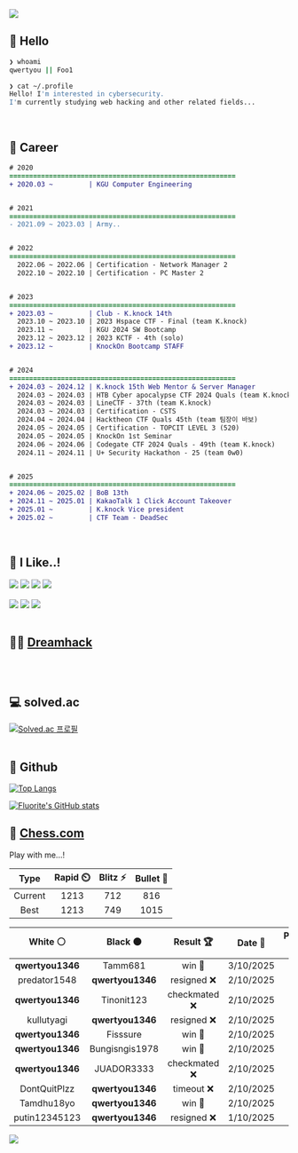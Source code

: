 <div align=left>
  <img src="https://capsule-render.vercel.app/api?type=waving&height=300&color=00f0e0&text=•⩊•" />
<br>

## 👋 Hello
```zsh
❯ whoami
qwertyou || Foo1

❯ cat ~/.profile
Hello! I'm interested in cybersecurity.
I'm currently studying web hacking and other related fields...
```
<br>
  
## 🌱 Career
```diff
# 2020
=========================================================
+ 2020.03 ~         | KGU Computer Engineering


# 2021
=========================================================
- 2021.09 ~ 2023.03 | Army..


# 2022
=========================================================
  2022.06 ~ 2022.06 | Certification - Network Manager 2
  2022.10 ~ 2022.10 | Certification - PC Master 2


# 2023
=========================================================
+ 2023.03 ~         | Club - K.knock 14th
  2023.10 ~ 2023.10 | 2023 Hspace CTF - Final (team K.knock)
  2023.11 ~         | KGU 2024 SW Bootcamp
  2023.12 ~ 2023.12 | 2023 KCTF - 4th (solo)
+ 2023.12 ~         | KnockOn Bootcamp STAFF


# 2024
=========================================================
+ 2024.03 ~ 2024.12 | K.knock 15th Web Mentor & Server Manager
  2024.03 ~ 2024.03 | HTB Cyber apocalypse CTF 2024 Quals (team K.knock)
  2024.03 ~ 2024.03 | LineCTF - 37th (team K.knock)
  2024.03 ~ 2024.03 | Certification - CSTS
  2024.04 ~ 2024.04 | Hacktheon CTF Quals 45th (team 팀장이 바보)
  2024.05 ~ 2024.05 | Certification - TOPCIT LEVEL 3 (520)
  2024.05 ~ 2024.05 | KnockOn 1st Seminar
  2024.06 ~ 2024.06 | Codegate CTF 2024 Quals - 49th (team K.knock)
  2024.11 ~ 2024.11 | U+ Security Hackathon - 25 (team 0w0)


# 2025
=========================================================
+ 2024.06 ~ 2025.02 | BoB 13th
+ 2024.11 ~ 2025.01 | KakaoTalk 1 Click Account Takeover
+ 2025.01 ~         | K.knock Vice president
+ 2025.02 ~         | CTF Team - DeadSec
```
<br>

## 🔨 I Like..!
<img src="https://img.shields.io/badge/Java-ED8B00?style=for-the-badge&logo=openjdk&logoColor=white">
<img src="https://img.shields.io/badge/python-3776AB?style=for-the-badge&logo=python&logoColor=white">
<img src="https://img.shields.io/badge/PHP-777BB4?style=for-the-badge&logo=php&logoColor=white">
<img src="https://img.shields.io/badge/Node.js-43853D?style=for-the-badge&logo=node.js&logoColor=white">
<br><br>
<img src="https://img.shields.io/badge/linux-FCC624?style=for-the-badge&logo=linux&logoColor=black"> 
<img src="https://img.shields.io/badge/docker-%230db7ed.svg?style=for-the-badge&logo=docker&logoColor=white">
<img src="https://img.shields.io/badge/GIT-E44C30?style=for-the-badge&logo=git&logoColor=white">
<br><br>

## 👨‍💻 [Dreamhack](https://dreamhack.io/users/40186)
<br><br>


## 💻 solved.ac
[![Solved.ac
프로필](http://mazassumnida.wtf/api/v2/generate_badge?boj=qwertyou)](https://solved.ac/qwertyou)
<br><br>

## 🚀 Github
[![Top Langs](https://github-readme-stats.vercel.app/api/top-langs/?username=qw3rtyou&layout=compact)](https://github.com/qw3rtyou/github-readme-stats)

[![Fluorite's GitHub stats](https://github-readme-stats.vercel.app/api?username=qw3rtyou)](https://github.com/anuraghazra/github-readme-stats)

## 🏁 [Chess.com](https://www.chess.com/)
Play with me...!
<!--START_SECTION:chessStats-->
<!-- Automatically generated with https://github.com/Balastrong/chess-stats-action -->

| Type | Rapid ⏲️ | Blitz ⚡ | Bullet 🔫 |
|:---:|:---:|:---:|:---:|
| Current | 1213 | 712 | 816 |
| Best | 1213 | 749 | 1015 |

| White ⚪ | Black ⚫ | Result 🏆 | Date 📅 | Position 🗺️ | Type 🕕 |
|:---:|:---:|:---:|:---:|:---:|:---:|
| **qwertyou1346** | Tamm681 | win 🥇 | 3/10/2025 | <a href="http://www.ee.unb.ca/cgi-bin/tervo/fen.pl?select=8/8/3p1pQ1/4pk1P/8/6P1/2q2P1K/8 b - - 6 59">Link</a> | Rapid |
| predator1548 | **qwertyou1346** | resigned ❌ | 2/10/2025 | <a href="http://www.ee.unb.ca/cgi-bin/tervo/fen.pl?select=b4b1k/p1pQ1P2/1p3p1p/8/2P5/8/P4PPP/1R4K1 b - - 0 24">Link</a> | Blitz |
| **qwertyou1346** | Tinonit123 | checkmated ❌ | 2/10/2025 | <a href="http://www.ee.unb.ca/cgi-bin/tervo/fen.pl?select=r3k2r/2p2p2/pP2p2p/P2Pp1pb/3bP3/2NQ2P1/2PB1nBP/R5RK w kq - 1 26">Link</a> | Blitz |
| kullutyagi | **qwertyou1346** | resigned ❌ | 2/10/2025 | <a href="http://www.ee.unb.ca/cgi-bin/tervo/fen.pl?select=r6r/1ppk1ppp/7n/p2QP3/1B2pP2/4P3/P5PP/1R3RK1 b - - 0 19">Link</a> | Blitz |
| **qwertyou1346** | Fisssure | win 🥇 | 2/10/2025 | <a href="http://www.ee.unb.ca/cgi-bin/tervo/fen.pl?select=2q4r/p2kQppp/2b5/3p4/8/8/PPP2PPP/2KRR3 b - - 6 17">Link</a> | Blitz |
| **qwertyou1346** | Bungisngis1978 | win 🥇 | 2/10/2025 | <a href="http://www.ee.unb.ca/cgi-bin/tervo/fen.pl?select=6k1/pp4pp/2p5/3p3q/7P/5QP1/PPP2K2/4r3 b - - 0 27">Link</a> | Blitz |
| **qwertyou1346** | JUADOR3333 | checkmated ❌ | 2/10/2025 | <a href="http://www.ee.unb.ca/cgi-bin/tervo/fen.pl?select=1rb2rk1/5ppp/p2Q1n2/4p3/B3Pn2/2N2N2/PqP2PPP/1K1R3R w - - 0 18">Link</a> | Blitz |
| DontQuitPlzz | **qwertyou1346** | timeout ❌ | 2/10/2025 | <a href="http://www.ee.unb.ca/cgi-bin/tervo/fen.pl?select=8/1b5p/6pP/3k4/2p1p3/2P1P1K1/8/8 b - - 0 48">Link</a> | Blitz |
| Tamdhu18yo | **qwertyou1346** | win 🥇 | 2/10/2025 | <a href="http://www.ee.unb.ca/cgi-bin/tervo/fen.pl?select=1k6/pp1r2p1/4p3/4Pn1r/R7/1Pp3Pp/2P1KP1P/8 w - - 0 34">Link</a> | Blitz |
| putin12345123 | **qwertyou1346** | resigned ❌ | 1/10/2025 | <a href="http://www.ee.unb.ca/cgi-bin/tervo/fen.pl?select=1B4k1/7p/2p1pp2/3p3p/1bpP2P1/1p2PP2/4K2P/3R3R b - - 1 28">Link</a> | Blitz |

<!--END_SECTION:chessStats-->


<img src="https://capsule-render.vercel.app/api?type=waving&color=00f0e0&height=150&section=footer" />
</div>


